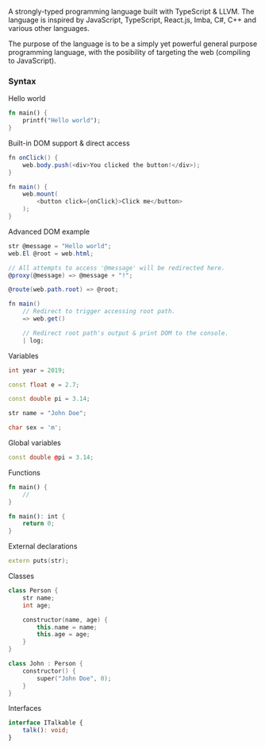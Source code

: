 A strongly-typed programming language built with TypeScript & LLVM. The language is
inspired by JavaScript, TypeScript, React.js, Imba, C#, C++ and various other languages.

The purpose of the language is to be a simply yet powerful general purpose programming language, with the posibility of targeting the web (compiling to JavaScript).

### Syntax

Hello world

```rust
fn main() {
    printf("Hello world");
}
```

Built-in DOM support & direct access

```cs
fn onClick() {
    web.body.push(<div>You clicked the button!</div>);
}

fn main() {
    web.mount(
        <button click={onClick}>Click me</button>
    );
}
```

Advanced DOM example

```cs
str @message = "Hello world";
web.El @root = web.html;

// All attempts to access '@message' will be redirected here.
@proxy(@message) => @message + "!";

@route(web.path.root) => @root;

fn main()
    // Redirect to trigger accessing root path.
    => web.get()

    // Redirect root path's output & print DOM to the console.
    | log;
```

Variables

```cpp
int year = 2019;

const float e = 2.7;

const double pi = 3.14;

str name = "John Doe";

char sex = 'm';
```

Global variables

```cpp
const double @pi = 3.14;
```

Functions

```rust
fn main() {
    //
}

fn main(): int {
    return 0;
}
```

External declarations

```cpp
extern puts(str);
```

Classes

```cpp
class Person {
    str name;
    int age;

    constructor(name, age) {
        this.name = name;
        this.age = age;
    }
}

class John : Person {
    constructor() {
        super("John Doe", 0);
    }
}
```

Interfaces

```ts
interface ITalkable {
    talk(): void;
}
```

